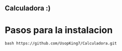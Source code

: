 ## Calculadora :)

# Pasos para la instalacion
``bash
    https://github.com/UsopKing7/Calculadora.git
``
